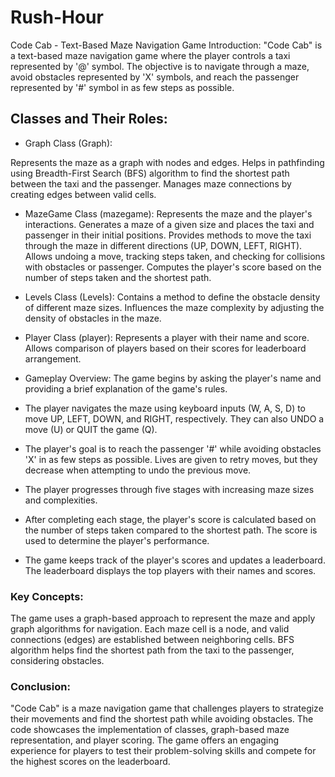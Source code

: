 # Rush-Hour

Code Cab - Text-Based Maze Navigation Game
Introduction:
"Code Cab" is a text-based maze navigation game where the player controls a taxi represented by '@' symbol. The objective is to navigate through a maze, avoid obstacles represented by 'X' symbols, and reach the passenger represented by '#' symbol in as few steps as possible.

## Classes and Their Roles:
* Graph Class (Graph):

Represents the maze as a graph with nodes and edges.
Helps in pathfinding using Breadth-First Search (BFS) algorithm to find the shortest path between the taxi and the passenger.
Manages maze connections by creating edges between valid cells.

* MazeGame Class (mazegame):
Represents the maze and the player's interactions.
Generates a maze of a given size and places the taxi and passenger in their initial positions.
Provides methods to move the taxi through the maze in different directions (UP, DOWN, LEFT, RIGHT).
Allows undoing a move, tracking steps taken, and checking for collisions with obstacles or passenger.
Computes the player's score based on the number of steps taken and the shortest path.

* Levels Class (Levels):
Contains a method to define the obstacle density of different maze sizes.
Influences the maze complexity by adjusting the density of obstacles in the maze.
* Player Class (player):
Represents a player with their name and score.
Allows comparison of players based on their scores for leaderboard arrangement.
* Gameplay Overview:
The game begins by asking the player's name and providing a brief explanation of the game's rules.

* The player navigates the maze using keyboard inputs (W, A, S, D) to move UP, LEFT, DOWN, and RIGHT, respectively. They can also UNDO a move (U) or QUIT the game (Q).

* The player's goal is to reach the passenger '#' while avoiding obstacles 'X' in as few steps as possible. Lives are given to retry moves, but they decrease when attempting to undo the previous move.

* The player progresses through five stages with increasing maze sizes and complexities.

* After completing each stage, the player's score is calculated based on the number of steps taken compared to the shortest path. The score is used to determine the player's performance.

* The game keeps track of the player's scores and updates a leaderboard. The leaderboard displays the top players with their names and scores.

### Key Concepts:
The game uses a graph-based approach to represent the maze and apply graph algorithms for navigation.
Each maze cell is a node, and valid connections (edges) are established between neighboring cells.
BFS algorithm helps find the shortest path from the taxi to the passenger, considering obstacles.
### Conclusion:
"Code Cab" is a maze navigation game that challenges players to strategize their movements and find the shortest path while avoiding obstacles. The code showcases the implementation of classes, graph-based maze representation, and player scoring. The game offers an engaging experience for players to test their problem-solving skills and compete for the highest scores on the leaderboard.
